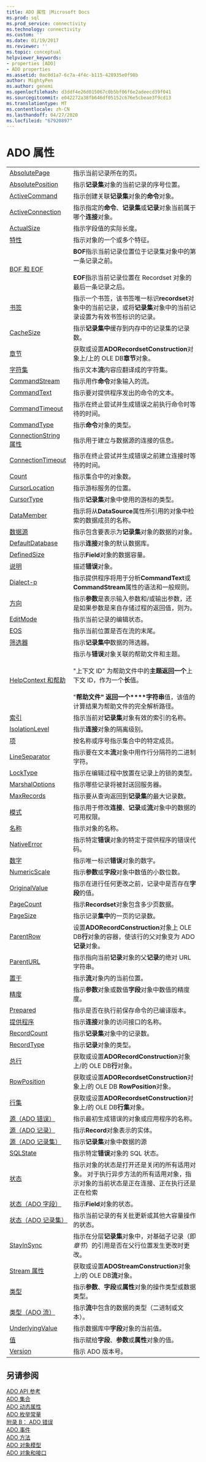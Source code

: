 ```yaml
---
title: ADO 属性 |Microsoft Docs
ms.prod: sql
ms.prod_service: connectivity
ms.technology: connectivity
ms.custom: ''
ms.date: 01/19/2017
ms.reviewer: ''
ms.topic: conceptual
helpviewer_keywords:
- properties [ADO]
- ADO properties
ms.assetid: 0ac0d1a7-6c7a-4f4c-b115-428935e0f98b
author: MightyPen
ms.author: genemi
ms.openlocfilehash: d3ddf4e26d015067c0b5bf06f6e2adeecd39f041
ms.sourcegitcommit: e042272a38fb646df05152c676e5cbeae3f9cd13
ms.translationtype: MT
ms.contentlocale: zh-CN
ms.lasthandoff: 04/27/2020
ms.locfileid: "67920897"
---
```

# <a name="ado-properties"></a>ADO 属性

|||  
|-|-|  
|[AbsolutePage](../../../ado/reference/ado-api/absolutepage-property-ado.md)|指示当前记录所在的页。|  
|[AbsolutePosition](../../../ado/reference/ado-api/absoluteposition-property-ado.md)|指示**记录集**对象的当前记录的序号位置。|  
|[ActiveCommand](../../../ado/reference/ado-api/activecommand-property-ado.md)|指示创建关联**记录集**对象的**命令**对象。|  
|[ActiveConnection](../../../ado/reference/ado-api/activeconnection-property-ado.md)|指示指定的**命令**、**记录集**或**记录**对象当前属于哪个**连接**对象。|  
|[ActualSize](../../../ado/reference/ado-api/actualsize-property-ado.md)|指示字段值的实际长度。|  
|[特性](../../../ado/reference/ado-api/attributes-property-ado.md)|指示对象的一个或多个特征。|  
|[BOF 和 EOF](../../../ado/reference/ado-api/bof-eof-properties-ado.md)|**BOF**指示当前记录位置位于记录集对象中的第一条记录之前。<br /><br /> **EOF**指示当前记录位置在 Recordset 对象的最后一条记录之后。|  
|[书签](../../../ado/reference/ado-api/bookmark-property-ado.md)|指示一个书签，该书签唯一标识**recordset**对象中的当前记录，或将**记录集**对象中的当前记录设置为有效书签标识的记录。|  
|[CacheSize](../../../ado/reference/ado-api/cachesize-property-ado.md)|指示**记录集中**缓存到内存中的记录集的记录数。|  
|[章节](../../../ado/reference/ado-api/chapter-property-ado.md)|获取或设置**ADORecordsetConstruction**对象上/上的 OLE DB**章节**对象。|  
|[字符集](../../../ado/reference/ado-api/charset-property-ado.md)|指示文本**流**内容应翻译成的字符集。|  
|[CommandStream](../../../ado/reference/ado-api/commandstream-property-ado.md)|指示用作**命令**对象输入的流。|  
|[CommandText](../../../ado/reference/ado-api/commandtext-property-ado.md)|指示要对提供程序发出的命令的文本。|  
|[CommandTimeout](../../../ado/reference/ado-api/commandtimeout-property-ado.md)|指示在终止尝试并生成错误之前执行命令时等待的时间。|  
|[CommandType](../../../ado/reference/ado-api/commandtype-property-ado.md)|指示**命令**对象的类型。|  
|[ConnectionString 属性](../../../ado/reference/ado-api/connectionstring-property-ado.md)|指示用于建立与数据源的连接的信息。|  
|[ConnectionTimeout](../../../ado/reference/ado-api/connectiontimeout-property-ado.md)|指示在终止尝试并生成错误之前建立连接时等待的时间。|  
|[Count](../../../ado/reference/ado-api/count-property-ado.md)|指示集合中的对象数。|  
|[CursorLocation](../../../ado/reference/ado-api/cursorlocation-property-ado.md)|指示游标服务的位置。|  
|[CursorType](../../../ado/reference/ado-api/cursortype-property-ado.md)|指示**记录集**对象中使用的游标的类型。|  
|[DataMember](../../../ado/reference/ado-api/datamember-property.md)|指示将从**DataSource**属性所引用的对象中检索的数据成员的名称。|  
|[数据源](../../../ado/reference/ado-api/datasource-property-ado.md)|指示包含要表示为**记录集**对象的数据的对象。|  
|[DefaultDatabase](../../../ado/reference/ado-api/defaultdatabase-property.md)|指示**连接**对象的默认数据库。|  
|[DefinedSize](../../../ado/reference/ado-api/definedsize-property.md)|指示**Field**对象的数据容量。|  
|[说明](../../../ado/reference/ado-api/description-property.md)|描述**错误**对象。|  
|[Dialect-p](../../../ado/reference/ado-api/dialect-property.md)|指示提供程序将用于分析**CommandText**或**CommandStream**属性的语法和一般规则。|  
|[方向](../../../ado/reference/ado-api/direction-property.md)|指示**参数**是表示输入参数和/或输出参数，还是如果参数是来自存储过程的返回值，则为。|  
|[EditMode](../../../ado/reference/ado-api/editmode-property.md)|指示当前记录的编辑状态。|  
|[EOS](../../../ado/reference/ado-api/eos-property.md)|指示当前位置是否在流的末尾。|  
|[筛选器](../../../ado/reference/ado-api/filter-property.md)|指示**记录集中**数据的筛选器。|  
|[HelpContext 和帮助](../../../ado/reference/ado-api/helpcontext-helpfile-properties.md)|指示与**错误**对象关联的帮助文件和主题。<br /><br /> "上下文 ID" 为帮助文件中的**主题返回一个**上下文 ID，作为一个**长**值。<br /><br /> "**帮助文件" 返回一个****字符串**值，该值的计算结果为帮助文件的完全解析路径。|  
|[索引](../../../ado/reference/ado-api/index-property.md)|指示当前对**记录集**对象有效的索引的名称。|  
|[IsolationLevel](../../../ado/reference/ado-api/isolationlevel-property.md)|指示**连接**对象的隔离级别。|  
|[项](../../../ado/reference/ado-api/item-property-ado.md)|按名称或序号指示集合中的特定成员。|  
|[LineSeparator](../../../ado/reference/ado-api/lineseparator-property-ado.md)|指示要在文本**流**对象中用作行分隔符的二进制字符。|  
|[LockType](../../../ado/reference/ado-api/locktype-property-ado.md)|指示在编辑过程中放置在记录上的锁的类型。|  
|[MarshalOptions](../../../ado/reference/ado-api/marshaloptions-property-ado.md)|指示哪些记录将被封送回服务器。|  
|[MaxRecords](../../../ado/reference/ado-api/maxrecords-property-ado.md)|指示要从查询返回到**记录集**的最大记录数。|  
|[模式](../../../ado/reference/ado-api/mode-property-ado.md)|指示用于修改**连接**、**记录**或**流**对象中的数据的可用权限。|  
|[名称](../../../ado/reference/ado-api/name-property-ado.md)|指示对象的名称。|  
|[NativeError](../../../ado/reference/ado-api/nativeerror-property-ado.md)|指示特定**错误**对象的特定于提供程序的错误代码。|  
|[数字](../../../ado/reference/ado-api/number-property-ado.md)|指示唯一标识**错误**对象的数字。|  
|[NumericScale](../../../ado/reference/ado-api/numericscale-property-ado.md)|指示**参数**或**字段**对象中数值的小数位数。|  
|[OriginalValue](../../../ado/reference/ado-api/originalvalue-property-ado.md)|指示在进行任何更改之前，记录中是否存在**字段**的值。|  
|[PageCount](../../../ado/reference/ado-api/pagecount-property-ado.md)|指示**Recordset**对象包含多少页数据。|  
|[PageSize](../../../ado/reference/ado-api/pagesize-property-ado.md)|指示记录**集中**的一页的记录数。|  
|[ParentRow](../../../ado/reference/ado-api/parentrow-property-ado.md)|设置**ADORecordConstruction**对象上 OLE DB**行**对象的容器，使该行的父对象变为 ADO**记录**对象。|  
|[ParentURL](../../../ado/reference/ado-api/parenturl-property-ado.md)|指示指向当前**记录**对象的父**记录**的绝对 URL 字符串。|  
|[置于](../../../ado/reference/ado-api/position-property-ado.md)|指示**流**对象内的当前位置。|  
|[精度](../../../ado/reference/ado-api/precision-property-ado.md)|指示**参数**对象或数值**字段**对象中数值的精度度。|  
|[Prepared](../../../ado/reference/ado-api/prepared-property-ado.md)|指示是否在执行前保存命令的已编译版本。|  
|[提供程序](../../../ado/reference/ado-api/provider-property-ado.md)|指示**连接**对象的访问接口的名称。|  
|[RecordCount](../../../ado/reference/ado-api/recordcount-property-ado.md)|指示**记录集**对象中的记录数。|  
|[RecordType](../../../ado/reference/ado-api/recordtype-property-ado.md)|指示**记录**对象的类型。|  
|[总行](../../../ado/reference/ado-api/row-property-ado.md)|获取或设置**ADORecordConstruction**对象上/的 OLE DB**行**对象。|  
|[RowPosition](../../../ado/reference/ado-api/rowposition-property-ado.md)|获取或设置**ADORecordsetConstruction**对象上/的 OLE DB **RowPosition**对象。|  
|[行集](../../../ado/reference/ado-api/rowset-property-ado.md)|获取或设置**ADORecordsetConstruction**对象上/的 OLE DB**行集**对象。|  
|[源（ADO 错误）](../../../ado/reference/ado-api/source-property-ado-error.md)|指示最初生成错误的对象或应用程序的名称。|  
|[源（ADO 记录）](../../../ado/reference/ado-api/source-property-ado-record.md)|指示**Record**对象表示的实体。|  
|[源（ADO 记录集）](../../../ado/reference/ado-api/source-property-ado-recordset.md)|指示**记录集**对象中数据的源|  
|[SQLState](../../../ado/reference/ado-api/sqlstate-property.md)|指示特定**错误**对象的 SQL 状态。|  
|[状态](../../../ado/reference/ado-api/state-property-ado.md)|指示对象的状态是打开还是关闭的所有适用对象。 对于执行异步方法的所有适用对象，指示对象的当前状态是正在连接、正在执行还是正在检索|  
|[状态（ADO 字段）](../../../ado/reference/ado-api/status-property-ado-field.md)|指示**Field**对象的状态。|  
|[状态（ADO 记录集）](../../../ado/reference/ado-api/status-property-ado-recordset.md)|指示当前记录的有关批更新或其他大容量操作的状态。|  
|[StayInSync](../../../ado/reference/ado-api/stayinsync-property.md)|指示在分层**记录集**对象中，对基础子记录（即*章节*）的引用是否在父行位置发生更改时更改。|  
|[Stream 属性](../../../ado/reference/ado-api/stream-property.md)|获取或设置**ADOStreamConstruction**对象上/的 OLE DB**流**对象。|  
|[类型](../../../ado/reference/ado-api/type-property-ado.md)|指示**参数**、**字段**或**属性**对象的操作类型或数据类型。|  
|[类型（ADO 流）](../../../ado/reference/ado-api/type-property-ado-stream.md)|指示**流**中包含的数据的类型（二进制或文本）。|  
|[UnderlyingValue](../../../ado/reference/ado-api/underlyingvalue-property.md)|指示数据库中**字段**对象的当前值。|  
|[值](../../../ado/reference/ado-api/value-property-ado.md)|指示赋给**字段**、**参数**或**属性**对象的值。|  
|[Version](../../../ado/reference/ado-api/version-property-ado.md)|指示 ADO 版本号。|  
  
## <a name="see-also"></a>另请参阅  
 [ADO API 参考](../../../ado/reference/ado-api/ado-api-reference.md)   
 [ADO 集合](../../../ado/reference/ado-api/ado-collections.md)   
 [ADO 动态属性](../../../ado/reference/ado-api/ado-dynamic-properties.md)   
 [ADO 枚举常量](../../../ado/reference/ado-api/ado-enumerated-constants.md)   
 [附录 B： ADO 错误](../../../ado/guide/appendixes/appendix-b-ado-errors.md)   
 [ADO 事件](../../../ado/reference/ado-api/ado-events.md)   
 [ADO 方法](../../../ado/reference/ado-api/ado-methods.md)   
 [ADO 对象模型](../../../ado/reference/ado-api/ado-object-model.md)   
 [ADO 对象和接口](../../../ado/reference/ado-api/ado-objects-and-interfaces.md)
